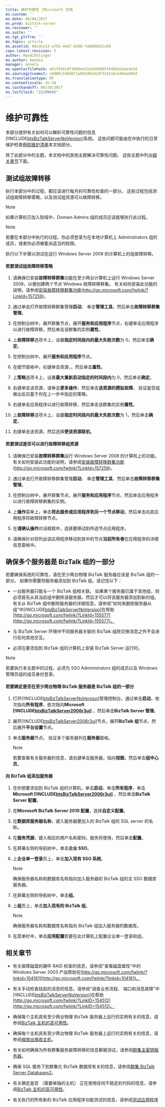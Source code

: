 ```yaml
---
title: 维护可靠性 |Microsoft 文档
ms.custom: ''
ms.date: 06/08/2017
ms.prod: biztalk-server
ms.reviewer: ''
ms.suite: ''
ms.tgt_pltfrm: ''
ms.topic: article
ms.assetid: 09cdce13-a75b-44d7-8388-7a868bb51c69
caps.latest.revision: 5
author: MandiOhlinger
ms.author: mandia
manager: anneta
ms.openlocfilehash: eb1f956c0f3b09ee51d3dd9d05f64dbd3eeeab3d
ms.sourcegitcommit: cb908c540d8f1a692d01dc8f313e16cb4b4e696d
ms.translationtype: MT
ms.contentlocale: zh-CN
ms.lasthandoff: 09/20/2017
ms.locfileid: "22299645"
---
```

# <a name="maintaining-reliability"></a>维护可靠性
本部分提供有关如何可以解析可靠性问题的信息[!INCLUDE[btsBizTalkServerNoVersion](../includes/btsbiztalkservernoversion-md.md)]系统。 这些问题可能由在中执行的日常维护检查[例程维护清单](../technical-guides/routine-maintenance-checklists.md)本文档部分。  
  
 除了此部分中的主题，本文档中的其他主题解决可靠性问题。 这些主题中列出[相关章节](../technical-guides/maintaining-reliability.md#BKMK_Related)下面。  
  
## <a name="testing-group-failover"></a>测试组故障转移  
 执行本部分中的过程，都应该进行每月的可靠性检查的一部分。 这些过程包括测试组故障转移策略，以及测试组资源可以故障转移。  
  
> [!NOTE]  
>  如果计算机已加入到域中，Domain Admins 组的成员应该能够执行此过程。  
  
> [!NOTE]  
>  若要在本部分中执行的过程，你必须登录为在本地计算机上 Administrators 组的成员，或者你必须被委派适当的权限。  
  
 执行以下步骤以测试在运行 Windows Server 2008 的计算机上的组故障转移。  
  
#### <a name="to-test-a-group-failover-policy"></a>若要测试组故障转移策略  
  
1.  请确保已安装**故障转移群集**功能在至少两台计算机上运行 Windows Server 2008，以便创建两个节点 Windows 故障转移群集。 有关如何安装此功能的说明，请参阅[安装故障转移群集功能](http://go.microsoft.com/fwlink/?LinkId=157259)(http://go.microsoft.com/fwlink/?LinkId=157259)。  
  
2.  通过单击打开故障转移群集管理**启动**、 单击**管理工具**，然后单击**故障转移群集管理**。  
  
3.  在控制台树中，展开群集节点，展开**服务和应用程序**节点，右键单击应用程序以进行故障转移，然后单击该群集的实例**属性**。  
  
4.  上**故障转移**选项卡上，设置**指定时间段内的最大失败次数**为 0，然后单击**确定**。  
  
5.  在控制台树中，展开**服务和应用程序**节点。  
  
6.  在细节窗格中，右键单击资源，，然后单击**属性**。  
  
7.  上**策略**选项卡上，设置**最大重新启动指定的时间段内**为 0，然后单击**确定**。  
  
8.  右键单击该资源，请单击**更多操作**，然后单击**该资源的模拟故障**。 验证是否组做出反应基于你在上一步中指定的策略。  
  
9. 右键单击应用程序以进行故障转移，然后单击该群集的实例**属性**。  
  
10. 上**故障转移**选项卡上，设置**指定时间段内的最大失败次数**为 1，然后单击**确定**。  
  
11. 右键单击该资源，然后选择**使该资源联机**。  
  
#### <a name="to-test-whether-group-resources-can-fail-over"></a>若要测试是否可以进行故障转移组资源  
  
1.  请确保已安装**故障转移群集**运行 Windows Server 2008 的计算机上的功能。 有关如何安装此功能的说明，请参阅[安装故障转移群集功能](http://go.microsoft.com/fwlink/?LinkId=157259)(http://go.microsoft.com/fwlink/?LinkId=157259)。  
  
2.  通过单击打开故障转移群集管理**启动**、 单击**管理工具**，然后单击**故障转移群集管理**。  
  
3.  在控制台树中，展开群集节点，展开**服务和应用程序**节点，然后单击应用程序以进行故障转移群集的实例。  
  
4.  上**操作**菜单上，单击**将此服务或应用程序到另一个节点移动**，然后单击向其应用程序将故障转移节点。  
  
5.  在**请确认操作**对话框框中，选择要移动到所选节点应用程序。  
  
6.  请确保针对将列出该应用程序移动到其中的节点**当前所有者**在应用程序的详细信息窗格中。  
  
##  <a name="BKMK_BTSGrp"></a>确保多个服务器是 BizTalk 组的一部分  
 若要确保系统的可靠性，请在至少两台物理 BizTalk 服务器应该是 BizTalk 组的一部分。  如果你需要将服务器添加到 BizTalk 组，请记住以下：  
  
-   一台服务器只能与一个 BizTalk 组相关联。 如果某个服务器已属于其他组，则必须首先从其当前组中删除该服务器，然后才可以将该服务器添加到新的组。 有关从 BizTalk 组中删除服务器的详细信息，请参阅"如何来删除服务器从组"中[!INCLUDE[btsBizTalkServerNoVersion](../includes/btsbiztalkservernoversion-md.md)]在帮助[http://go.microsoft.com/fwlink/?LinkId=155577](http://go.microsoft.com/fwlink/?LinkId=155577)。  
  
-   与 BizTalk Server 环境中不同服务器关联的 BizTalk 组除交换消息之外不会进行任何其他交互。  
  
-   必须在要添加到 BizTalk 组的计算机上安装 BizTalk Server 运行时。  
  
> [!NOTE]  
>  若要执行本主题中的过程，必须为 SSO Administrators 组的成员以及 Windows 管理员组的成员身份登录。  
  
#### <a name="to-determine-whether-at-least-two-physical-biztalk-servers-are-part-of-the-biztalk-group"></a>若要确定是否在至少两台物理 BizTalk 服务器是 BizTalk 组的一部分  
  
1.  打开[!INCLUDE[btsBizTalkServerNoVersion](../includes/btsbiztalkservernoversion-md.md)]管理控制台，通过单击**启动**，依次指向**所有程序**，依次指向**Microsoft [!INCLUDE[btsBizTalkServer2006r3ui](../includes/btsbiztalkserver2006r3ui-md.md)]** ，然后单击**BizTalk Server 管理**。  
  
2.  展开[!INCLUDE[btsBizTalkServer2006r3ui](../includes/btsbiztalkserver2006r3ui-md.md)]节点，展开**BizTalk 组**节点，然后展开**平台设置**节点。  
  
3.  单击**服务器**节点。 验证多个服务器列在**服务器**窗格。  
  
    > [!NOTE]  
    >  若要查看有关服务器的信息，请右键单击服务器，指向**视图**，然后单击**组中心页**。  
  
#### <a name="to-add-a-server-to-a-biztalk-group"></a>向 BizTalk 组添加服务器  
  
1.  在你想要添加到 BizTalk 组的计算机，单击**启动**，单击**所有程序**，单击**Microsoft [!INCLUDE[btsBizTalkServer2006r3ui](../includes/btsbiztalkserver2006r3ui-md.md)]** ，然后单击**BizTalk Server 配置**。  
  
2.  在**Microsoft BizTalk Server 2010 配置**，选择**自定义配置**。  
  
3.  在**数据库服务器名称**，键入服务器要加入的 BizTalk 组的 SQL server 的名称。  
  
4.  在**服务凭据**，键入相应的用户名和密码，服务将使用，然后单击**配置**。  
  
5.  在屏幕左侧的导航树中，单击**企业 SSO**。  
  
6.  上**企业单一登录**页上，单击**加入现有 SSO 系统**。  
  
    > [!NOTE]  
    >  确保服务器名称和数据库名称指向加入服务器的 BizTalk 组的主 SSO 数据库服务器。  
  
7.  在屏幕左侧的导航树中，单击**组**。  
  
8.  上**组**页上，单击**加入现有的 BizTalk 组**。  
  
    > [!NOTE]  
    >  确保服务器名称和数据库名称指向 BizTalk 组加入服务器的数据库。  
  
9. 在菜单栏中，单击**应用配置**若要在此计算机上配置企业单一登录和组。  
  
##  <a name="BKMK_Related"></a> 相关章节  
  
-   有关故障磁盘的硬件 RAID 检查的信息，请参阅"查看磁盘属性"中的 Windows Server 2003 产品帮助在[http://go.microsoft.com/fwlink/?linkid=104161](http://go.microsoft.com/fwlink/?linkid=104161)。  
  
-   有关手动检查挂起的消息的信息，请参阅"调查业务流程、 端口和消息故障"中[!INCLUDE[btsBizTalkServerNoVersion](../includes/btsbiztalkservernoversion-md.md)]在帮助[http://go.microsoft.com/fwlink/?LinkID=154512](http://go.microsoft.com/fwlink/?LinkID=154512)。  
  
-   确保每个主机具有至少两台物理 BizTalk 服务器上运行的实例有关的信息，请参阅[BizTalk 主机的高可用性](../technical-guides/high-availability-for-biztalk-hosts.md)。  
  
-   确保每个主机具有至少两台物理 BizTalk 服务器上运行的实例有关的信息，请参阅[缩放出接收主机](../technical-guides/scaling-out-receiving-hosts.md)。  
  
-   有关如何确保为所有群集服务故障转移的信息都被测试，请参阅[群集主密钥服务器](../technical-guides/clustering-the-master-secret-server.md)。  
  
-   确保 SQL 服务下到群集化 BizTalk 数据库有关的信息，请参阅[群集 BizTalk Server Databases2](../technical-guides/clustering-the-biztalk-server-databases2.md)。  
  
-   有关确定是否 （需要单独的主机） 正在使用任何不稳定的代码的信息，请参阅[BizTalk 主机的高可用性](../technical-guides/high-availability-for-biztalk-hosts.md)。  
  
-   有关执行的所有新的 BizTalk 应用程序功能测试的信息，请参阅[测试应用程序](../technical-guides/testing-an-application.md)